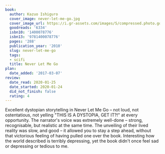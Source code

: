 ```yaml
---
book:
  author: Kazuo Ishiguro
  cover_image: never-let-me-go.jpg
  cover_image_url: https://i.gr-assets.com/images/S/compressed.photo.goodreads.com/books/1353048590l/6334._SX98_.jpg
  goodreads: '6334'
  isbn10: '1400078776'
  isbn13: '9781400078776'
  pages: '288'
  publication_year: '2010'
  slug: never-let-me-go
  tags:
  - scifi
  title: Never Let Me Go
plan:
  date_added: '2017-03-07'
review:
  date_read: 2020-01-25
  date_started: 2020-01-24
  did_not_finish: false
  rating: 4
---
```


Excellent dystopian storytelling in Never Let Me Go – not loud, not ostentatious, not yelling "THIS IS A DYSTOPIA, GET IT?!" at every opportunity. The narrator's voice was extremely well-done – strong, recognisable, but realistic at the same time. The unveiling of their lived reality was slow, and good – it allowed you to stay a step ahead, without that victorious feeling of having pulled one over the book. Interesting how the world described is terribly depressing, yet the book didn't once feel sad or depressing or tedious to me.
